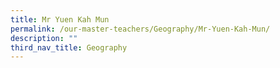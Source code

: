 ```yaml
---
title: Mr Yuen Kah Mun
permalink: /our-master-teachers/Geography/Mr-Yuen-Kah-Mun/
description: ""
third_nav_title: Geography
---
```


